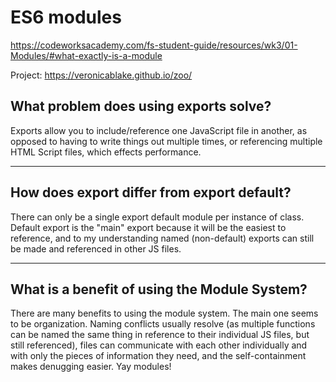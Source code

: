 # ES6 modules

https://codeworksacademy.com/fs-student-guide/resources/wk3/01-Modules/#what-exactly-is-a-module

Project: https://veronicablake.github.io/zoo/

## What problem does using exports solve?

Exports allow you to include/reference one JavaScript file in another, as opposed to having to write things out multiple times, or referencing multiple HTML Script files, which effects performance. 

---

## How does export differ from export default?

There can only be a single export default module per instance of class. Default export is the "main" export because it will be the easiest to reference, and to my understanding named (non-default) exports can still be made and referenced in other JS files.

---

## What is a benefit of using the Module System?

There are many benefits to using the module system. The main one seems to be organization. Naming conflicts usually resolve (as multiple functions can be named the same thing in reference to their individual JS files, but still referenced), files can communicate with each other individually and with only the pieces of information they need, and the self-containment makes denugging easier. Yay modules!